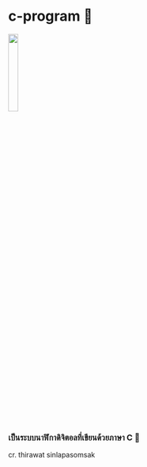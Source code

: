 # c-program 🥥
<img src="https://cdn.discordapp.com/attachments/975725000655011860/995712291226005535/C_Logo.png" width=20%>
<h3>เป็นระบบนาฬิกาดิจิตอลที่เขียนด้วยภาษา C 🥥</h3>
<p>cr. thirawat sinlapasomsak</p>
